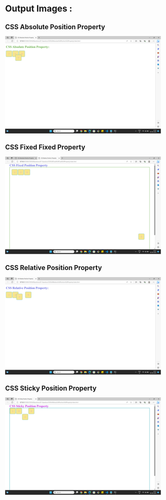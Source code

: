 # **Output Images :**

## **CSS Absolute Position Property**

![CSS Absolute Position Property](./Absoloute.png)


## **CSS Fixed Fixed Property**

![CSS Fixed Fixed Property](./fixed.png)


## **CSS Relative Position Property**

![CSS Relative Position Property](./relative.png)



## **CSS Sticky Position Property**

![CSS Sticky Position Property](./sticky.png)